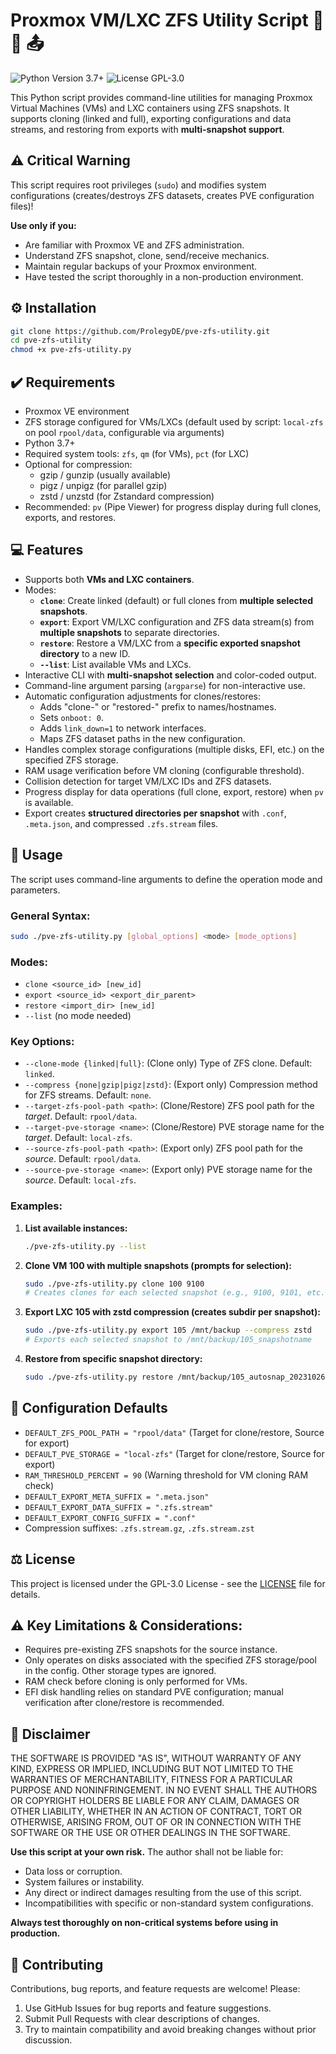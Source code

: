 # Proxmox VM/LXC ZFS Utility Script 💾 🔄 📤

![Python Version 3.7+](https://img.shields.io/badge/Python-3.7%2B-blue) ![License GPL-3.0](https://img.shields.io/badge/License-GPL--3.0-green)

This Python script provides command-line utilities for managing Proxmox Virtual Machines (VMs) and LXC containers using ZFS snapshots. It supports cloning (linked and full), exporting configurations and data streams, and restoring from exports with **multi-snapshot support**.

## ⚠️ Critical Warning

This script requires root privileges (`sudo`) and modifies system configurations (creates/destroys ZFS datasets, creates PVE configuration files)!

**Use only if you:**

*   Are familiar with Proxmox VE and ZFS administration.
*   Understand ZFS snapshot, clone, send/receive mechanics.
*   Maintain regular backups of your Proxmox environment.
*   Have tested the script thoroughly in a non-production environment.

## ⚙️ Installation

```bash
git clone https://github.com/ProlegyDE/pve-zfs-utility.git
cd pve-zfs-utility
chmod +x pve-zfs-utility.py
```

## ✔️ Requirements

*   Proxmox VE environment
*   ZFS storage configured for VMs/LXCs (default used by script: `local-zfs` on pool `rpool/data`, configurable via arguments)
*   Python 3.7+
*   Required system tools: `zfs`, `qm` (for VMs), `pct` (for LXC)
*   Optional for compression:
    *   gzip / gunzip (usually available)
    *   pigz / unpigz (for parallel gzip)
    *   zstd / unzstd (for Zstandard compression)
*   Recommended: `pv` (Pipe Viewer) for progress display during full clones, exports, and restores.

## 💻 Features

*   Supports both **VMs and LXC containers**.
*   Modes:
    *   **`clone`**: Create linked (default) or full clones from **multiple selected snapshots**.
    *   **`export`**: Export VM/LXC configuration and ZFS data stream(s) from **multiple snapshots** to separate directories.
    *   **`restore`**: Restore a VM/LXC from a **specific exported snapshot directory** to a new ID.
    *   **`--list`**: List available VMs and LXCs.
*   Interactive CLI with **multi-snapshot selection** and color-coded output.
*   Command-line argument parsing (`argparse`) for non-interactive use.
*   Automatic configuration adjustments for clones/restores:
    *   Adds "clone-" or "restored-" prefix to names/hostnames.
    *   Sets `onboot: 0`.
    *   Adds `link_down=1` to network interfaces.
    *   Maps ZFS dataset paths in the new configuration.
*   Handles complex storage configurations (multiple disks, EFI, etc.) on the specified ZFS storage.
*   RAM usage verification before VM cloning (configurable threshold).
*   Collision detection for target VM/LXC IDs and ZFS datasets.
*   Progress display for data operations (full clone, export, restore) when `pv` is available.
*   Export creates **structured directories per snapshot** with `.conf`, `.meta.json`, and compressed `.zfs.stream` files.

## 🚀 Usage

The script uses command-line arguments to define the operation mode and parameters.

### General Syntax:

```bash
sudo ./pve-zfs-utility.py [global_options] <mode> [mode_options]
```

### Modes:

*   `clone <source_id> [new_id]`
*   `export <source_id> <export_dir_parent>`
*   `restore <import_dir> [new_id]`
*   `--list` (no mode needed)

### Key Options:

*   `--clone-mode {linked|full}`: (Clone only) Type of ZFS clone. Default: `linked`.
*   `--compress {none|gzip|pigz|zstd}`: (Export only) Compression method for ZFS streams. Default: `none`.
*   `--target-zfs-pool-path <path>`: (Clone/Restore) ZFS pool path for the _target_. Default: `rpool/data`.
*   `--target-pve-storage <name>`: (Clone/Restore) PVE storage name for the _target_. Default: `local-zfs`.
*   `--source-zfs-pool-path <path>`: (Export only) ZFS pool path for the _source_. Default: `rpool/data`.
*   `--source-pve-storage <name>`: (Export only) PVE storage name for the _source_. Default: `local-zfs`.

### Examples:

1.  **List available instances:**
    
    ```bash
    ./pve-zfs-utility.py --list
    ```
    
2.  **Clone VM 100 with multiple snapshots (prompts for selection):**
    
    ```bash
    sudo ./pve-zfs-utility.py clone 100 9100
    # Creates clones for each selected snapshot (e.g., 9100, 9101, etc.)
    ```
    
3.  **Export LXC 105 with zstd compression (creates subdir per snapshot):**
    
    ```bash
    sudo ./pve-zfs-utility.py export 105 /mnt/backup --compress zstd
    # Exports each selected snapshot to /mnt/backup/105_snapshotname
    ```
    
4.  **Restore from specific snapshot directory:**
    
    ```bash
    sudo ./pve-zfs-utility.py restore /mnt/backup/105_autosnap_20231026 8101
    ```
    

## 🔧 Configuration Defaults

*   `DEFAULT_ZFS_POOL_PATH = "rpool/data"` (Target for clone/restore, Source for export)
*   `DEFAULT_PVE_STORAGE = "local-zfs"` (Target for clone/restore, Source for export)
*   `RAM_THRESHOLD_PERCENT = 90` (Warning threshold for VM cloning RAM check)
*   `DEFAULT_EXPORT_META_SUFFIX = ".meta.json"`
*   `DEFAULT_EXPORT_DATA_SUFFIX = ".zfs.stream"`
*   `DEFAULT_EXPORT_CONFIG_SUFFIX = ".conf"`
*   Compression suffixes: `.zfs.stream.gz`, `.zfs.stream.zst`

## ⚖️ License

This project is licensed under the GPL-3.0 License - see the [LICENSE](LICENSE) file for details.

## ⚠️ Key Limitations & Considerations:

*   Requires pre-existing ZFS snapshots for the source instance.
*   Only operates on disks associated with the specified ZFS storage/pool in the config. Other storage types are ignored.
*   RAM check before cloning is only performed for VMs.
*   EFI disk handling relies on standard PVE configuration; manual verification after clone/restore is recommended.

## 📄 Disclaimer

THE SOFTWARE IS PROVIDED "AS IS", WITHOUT WARRANTY OF ANY KIND, EXPRESS OR IMPLIED, INCLUDING BUT NOT LIMITED TO THE WARRANTIES OF MERCHANTABILITY, FITNESS FOR A PARTICULAR PURPOSE AND NONINFRINGEMENT. IN NO EVENT SHALL THE AUTHORS OR COPYRIGHT HOLDERS BE LIABLE FOR ANY CLAIM, DAMAGES OR OTHER LIABILITY, WHETHER IN AN ACTION OF CONTRACT, TORT OR OTHERWISE, ARISING FROM, OUT OF OR IN CONNECTION WITH THE SOFTWARE OR THE USE OR OTHER DEALINGS IN THE SOFTWARE.

**Use this script at your own risk.** The author shall not be liable for:

*   Data loss or corruption.
*   System failures or instability.
*   Any direct or indirect damages resulting from the use of this script.
*   Incompatibilities with specific or non-standard system configurations.

**Always test thoroughly on non-critical systems before using in production.**

## 🤝 Contributing

Contributions, bug reports, and feature requests are welcome! Please:

1.  Use GitHub Issues for bug reports and feature suggestions.
2.  Submit Pull Requests with clear descriptions of changes.
3.  Try to maintain compatibility and avoid breaking changes without prior discussion.